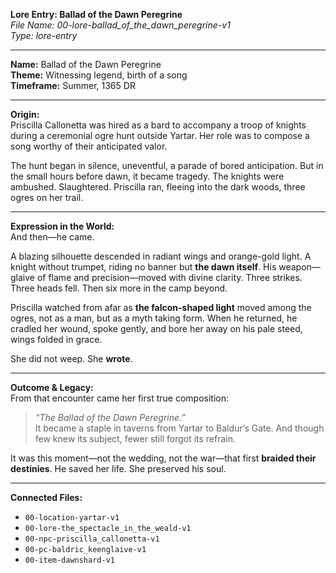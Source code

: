 **Lore Entry: Ballad of the Dawn Peregrine**  
*File Name: 00-lore-ballad_of_the_dawn_peregrine-v1*  
*Type: lore-entry*

---

**Name:** Ballad of the Dawn Peregrine  
**Theme:** Witnessing legend, birth of a song  
**Timeframe:** Summer, 1365 DR

---

**Origin:**  
Priscilla Callonetta was hired as a bard to accompany a troop of knights during a ceremonial ogre hunt outside Yartar. Her role was to compose a song worthy of their anticipated valor.

The hunt began in silence, uneventful, a parade of bored anticipation. But in the small hours before dawn, it became tragedy. The knights were ambushed. Slaughtered. Priscilla ran, fleeing into the dark woods, three ogres on her trail.

---

**Expression in the World:**  
And then—he came.

A blazing silhouette descended in radiant wings and orange-gold light. A knight without trumpet, riding no banner but **the dawn itself**. His weapon—glaive of flame and precision—moved with divine clarity. Three strikes. Three heads fell. Then six more in the camp beyond.

Priscilla watched from afar as **the falcon-shaped light** moved among the ogres, not as a man, but as a myth taking form. When he returned, he cradled her wound, spoke gently, and bore her away on his pale steed, wings folded in grace.

She did not weep. She **wrote**.

---

**Outcome & Legacy:**  
From that encounter came her first true composition:  
> *“The Ballad of the Dawn Peregrine.”*  
It became a staple in taverns from Yartar to Baldur’s Gate. And though few knew its subject, fewer still forgot its refrain.

It was this moment—not the wedding, not the war—that first **braided their destinies**. He saved her life. She preserved his soul.

---

**Connected Files:**  
- `00-location-yartar-v1`  
- `00-lore-the_spectacle_in_the_weald-v1`  
- `00-npc-priscilla_callonetta-v1`  
- `00-pc-baldric_keenglaive-v1`  
- `00-item-dawnshard-v1`

